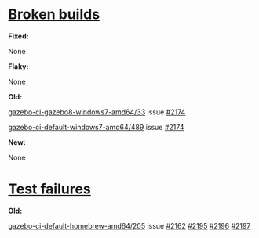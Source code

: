 # [Broken builds](http://build.osrfoundation.org/view/BuildCopFail/)

**Fixed:**

None

**Flaky:**

None

**Old:**

[gazebo-ci-gazebo8-windows7-amd64/33](http://build.osrfoundation.org/view/main/view/BuildCopFail/job/gazebo-ci-gazebo8-windows7-amd64/33/) issue [#2174](https://bitbucket.org/osrf/gazebo/issues/2174/build-cop-windows-build-broken-cannot-find)

[gazebo-ci-default-windows7-amd64/489](http://build.osrfoundation.org/view/main/view/BuildCopFail/job/gazebo-ci-default-windows7-amd64/489/) issue [#2174](https://bitbucket.org/osrf/gazebo/issues/2174/build-cop-windows-build-broken-cannot-find)

**New:**

None


# [Test failures](http://build.osrfoundation.org/view/BuildCopTests/)

**Old:**

[gazebo-ci-default-homebrew-amd64/205](http://build.osrfoundation.org/view/main/view/BuildCopTests/job/gazebo-ci-default-homebrew-amd64/205) issue [#2162](https://bitbucket.org/osrf/gazebo/issues/2162) [#2195](https://bitbucket.org/osrf/gazebo/issues/2195) [#2196](https://bitbucket.org/osrf/gazebo/issues/2196) [#2197](https://bitbucket.org/osrf/gazebo/issues/2197)
